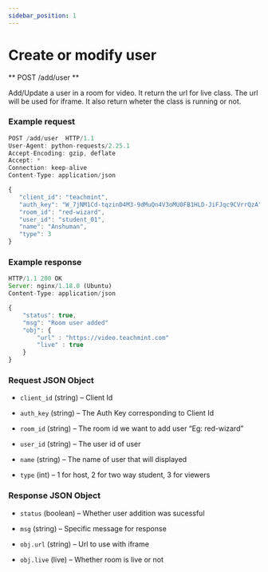```yaml
---
sidebar_position: 1
---
```


# Create or modify user

** POST /add/user **

Add/Update a user in a room for video. It return the url for live class. The url will be used for iframe. It also return wheter the class is running or not.

### Example request

```js
POST /add/user  HTTP/1.1
User-Agent: python-requests/2.25.1
Accept-Encoding: gzip, deflate
Accept: *
Connection: keep-alive
Content-Type: application/json

{
   "client_id": "teachmint",
   "auth_key": "W_7jNM1Cd-tqzinD4M3-9dMuQn4V3oMU0FB1HLD-JiFJqc9CVrrQzA",
   "room_id": "red-wizard",
   "user_id": "student_01",
   "name": "Anshuman",
   "type": 3
}
```

### Example response

```js
HTTP/1.1 200 OK
Server: nginx/1.18.0 (Ubuntu)
Content-Type: application/json

{
    "status": true,
    "msg": "Room user added"
    "obj": {
        "url" : "https://video.teachmint.com"
        "live" : true
    }
}
```

### Request JSON Object

- `client_id` (string) – Client Id

- `auth_key` (string) – The Auth Key corresponding to Client Id

- `room_id` (string) – The room id we want to add user “Eg: red-wizard”

- `user_id` (string) – The user id of user

- `name` (string) – The name of user that will displayed

- `type` (int) – 1 for host, 2 for two way student, 3 for viewers

### Response JSON Object

- `status` (boolean) – Whether user addition was sucessful

- `msg` (string) – Specific message for response

- `obj.url` (string) – Url to use with iframe

- `obj.live` (live) – Whether room is live or not
